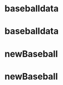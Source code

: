 # 

<!-- A Pen created on CodePen.io. Original URL: [https://codepen.io/barry199002/pen/WNzOPvM/1f42fc3ed9412beb01bbeeb9fcd6a5c1](https://codepen.io/barry199002/pen/WNzOPvM/1f42fc3ed9412beb01bbeeb9fcd6a5c1).
 -->
# baseballdata
# baseballdata
# newBaseball
# newBaseball
